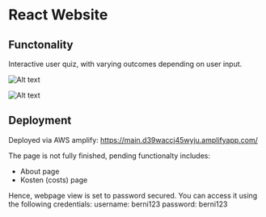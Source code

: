 # React Website

## Functonality

Interactive user quiz, with varying outcomes depending on user input. 

![Alt text](/illustrations/start.jpg?raw=true "Home View")

![Alt text](/illustrations/quiz.jpg?raw=true "User Quiz Progress View")

## Deployment
Deployed via AWS amplify: https://main.d39waccj45wyju.amplifyapp.com/

The page is not fully finished, pending functionalty includes: 
- About page
- Kosten (costs) page

Hence, webpage view is set to password secured. You can access it using the following credentials: 
username: berni123
password: berni123


